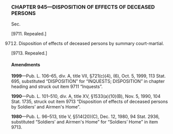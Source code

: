 ### **CHAPTER 945—DISPOSITION OF EFFECTS OF DECEASED PERSONS** ###

Sec.

[9711. Repealed.]

9712. Disposition of effects of deceased persons by summary court-martial.

[9713. Repealed.]

#### Amendments ####

**1999**—Pub. L. 106–65, div. A, title VII, §721(c)(4), (6), Oct. 5, 1999, 113 Stat. 695, substituted “DISPOSITION” for “INQUESTS; DISPOSITION” in chapter heading and struck out item 9711 “Inquests”.

**1990**—Pub. L. 101–510, div. A, title XV, §1533(a)(10)(B), Nov. 5, 1990, 104 Stat. 1735, struck out item 9713 “Disposition of effects of deceased persons by Soldiers’ and Airmen's Home”.

**1980**—Pub. L. 96–513, title V, §514(20)(C), Dec. 12, 1980, 94 Stat. 2936, substituted “Soldiers’ and Airmen's Home” for “Soldiers’ Home” in item 9713.